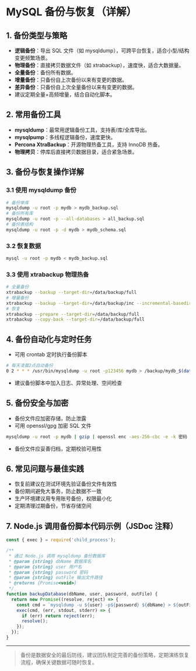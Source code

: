 # MySQL 备份与恢复（详解）

## 1. 备份类型与策略
- **逻辑备份**：导出 SQL 文件（如 mysqldump），可跨平台恢复，适合小型/结构变更频繁场景。
- **物理备份**：直接拷贝数据文件（如 xtrabackup），速度快，适合大数据量。
- **全量备份**：备份所有数据。
- **增量备份**：只备份自上次备份以来有变更的数据。
- **差异备份**：只备份自上次全量备份以来有变更的数据。
- 建议定期全量+高频增量，结合自动化脚本。

## 2. 常用备份工具
- **mysqldump**：最常用逻辑备份工具，支持表/库/全库导出。
- **mysqlpump**：多线程逻辑备份，速度更快。
- **Percona XtraBackup**：开源物理热备工具，支持 InnoDB 热备。
- **物理拷贝**：停库后直接拷贝数据目录，适合紧急场景。

## 3. 备份与恢复操作详解
### 3.1 使用 mysqldump 备份
```bash
# 备份单库
mysqldump -u root -p mydb > mydb_backup.sql
# 备份所有库
mysqldump -u root -p --all-databases > all_backup.sql
# 备份表结构
mysqldump -u root -p -d mydb > mydb_schema.sql
```

### 3.2 恢复数据
```bash
mysql -u root -p mydb < mydb_backup.sql
```

### 3.3 使用 xtrabackup 物理热备
```bash
# 全量备份
xtrabackup --backup --target-dir=/data/backup/full
# 增量备份
xtrabackup --backup --target-dir=/data/backup/inc --incremental-basedir=/data/backup/full
# 恢复
xtrabackup --prepare --target-dir=/data/backup/full
xtrabackup --copy-back --target-dir=/data/backup/full
```

## 4. 备份自动化与定时任务
- 可用 crontab 定时执行备份脚本
```bash
# 每天凌晨2点自动备份
0 2 * * * /usr/bin/mysqldump -u root -p123456 mydb > /backup/mydb_$(date +\%F).sql
```
- 建议备份脚本中加入日志、异常处理、空间检查

## 5. 备份安全与加密
- 备份文件应加密存储，防止泄露
- 可用 openssl/gpg 加密 SQL 文件
```bash
mysqldump -u root -p mydb | gzip | openssl enc -aes-256-cbc -e -k 密码 > mydb_backup.sql.gz.enc
```
- 备份文件应妥善归档，定期校验可用性

## 6. 常见问题与最佳实践
- 恢复前建议在测试环境先验证备份文件有效性
- 备份期间避免大事务，防止数据不一致
- 生产环境建议用专用账号备份，权限最小化
- 定期清理过期备份，节省存储空间

## 7. Node.js 调用备份脚本代码示例（JSDoc 注释）
```js
const { exec } = require('child_process');

/**
 * 通过 Node.js 调用 mysqldump 备份数据库
 * @param {string} dbName 数据库名
 * @param {string} user 用户名
 * @param {string} password 密码
 * @param {string} outFile 输出文件路径
 * @returns {Promise<void>}
 */
function backupDatabase(dbName, user, password, outFile) {
  return new Promise((resolve, reject) => {
    const cmd = `mysqldump -u ${user} -p${password} ${dbName} > ${outFile}`;
    exec(cmd, (err, stdout, stderr) => {
      if (err) return reject(err);
      resolve();
    });
  });
}
```

---

> 备份是数据安全的最后防线，建议团队制定完善的备份策略，定期演练恢复流程，确保关键数据可随时恢复。 
